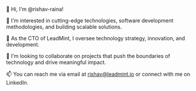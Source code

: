👋 Hi, I'm @rishav-raina!

👀 I'm interested in cutting-edge technologies, software development methodologies, and building scalable solutions.

💼 As the CTO of LeadMint, I oversee technology strategy, innovation, and development.

💞️ I'm looking to collaborate on projects that push the boundaries of technology and drive meaningful impact.

📫 You can reach me via email at rishav@leadmint.io or connect with me on LinkedIn.

